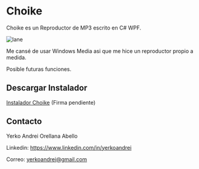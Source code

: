 # Choike
Choike es un Reproductor de MP3 escrito en C# WPF.

![lane](https://github.com/YerkoAndrei/Choike/blob/ccfd2e85c7b23b45d42b8d23b7665ff930165802/Choike/Arte/SinCar%C3%A1tula.png)

Me cansé de usar Windows Media asi que me hice un reproductor propio a medida.

Posible futuras funciones.

## Descargar Instalador
<a href="https://github.com/YerkoAndrei/Choike/blob/1ed3f11a5fa1bc26c57d93fa68171167ee60a475/Instalador/Release/InstaladorChoike.msi">Instalador Choike</a> (Firma pendiente)

## Contacto
Yerko Andrei Orellana Abello

Linkedin: https://www.linkedin.com/in/yerkoandrei

Correo:  yerkoandrei@gmail.com
